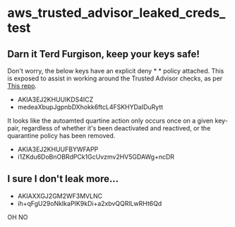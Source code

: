 # aws_trusted_advisor_leaked_creds_test

## Darn it Terd Furgison, keep your keys safe!

Don't worry, the below keys have an explicit deny * * policy attached. This is exposed to assist in working around the Trusted Advisor checks, as per [This repo](https://github.com/aws/Trusted-Advisor-Tools/blob/master/ExposedAccessKeys/README.md).

- AKIA3EJ2KHUUIKDS4ICZ
- medeaXbupJgpnbDXhokk6ftcL4FSKHYDaIDuRytt


It looks like the autoamted quartine action only occurs once on a given key-pair, regardless of whether it's been deactivated and reactived, or the quarantine policy has been removed.
- AKIA3EJ2KHUUFBYWFAPP
- i1ZKdu6DoBnOBRdPCk1GcUvzmv2HV5GDAWg+ncDR

## I sure I don't leak more...

- AKIAXXGJ2GM2WF3MVLNC
- ih+qFgU29oNkIkaPIK9kDi+a2xbvQQRlLwRHt6Qd

OH NO

